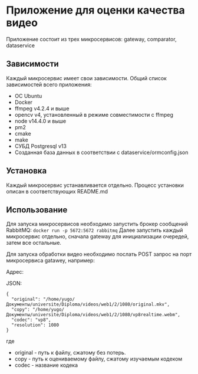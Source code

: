# Приложение для оценки качества видео

Приложение состоит из трех микросервисов: gateway, comparator, dataservice

## Зависимости

Каждый микросервис имеет свои зависимости. Общий список зависимостей всего приложения:

- OC Ubuntu
- Docker
- ffmpeg v4.2.4 и выше
- opencv v4, установленный в режиме совместимости с ffmpeg
- node v14.4.0 и выше
- pm2
- cmake
- make
- СУБД Postgresql v13
- Созданная база данных в соответствии с dataservice/ormconfig.json

## Установка

Каждый микросервис устанавливается отдельно. Процесс установки описан в соответствующих README.md

## Использование

Для запуска микросервисов необходимо запустить брокер сообщений RabbitMQ: `docker run -p 5672:5672 rabbitmq`
Далее запустить каждый микросервис отдельно, сначала gateway для инициализации очередей, затем все остальные.

Для запуска обработки видео необходимо послать POST запрос на порт микросервиса gatawey, например:

Адрес: 

JSON: 
```
{
  "original": "/home/yugo/Документы/universite/Diploma/videos/web1/2/1080/original.mkv",
  "copy": "/home/yugo/Документы/universite/Diploma/videos/web1/2/1080/vp8realtime.webm",
  "codec": "vp8",
  "resolution": 1080
}
```

где

- original - путь к файлу, сжатому без потерь.
- copy - путь к оцениваемому файлу, сжатому изучаемым кодеком
- codec - название кодека
